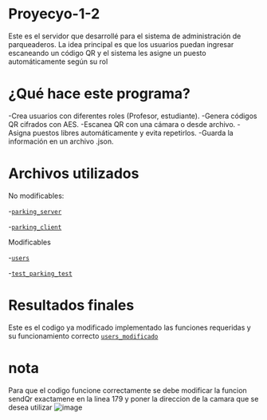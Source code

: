 # Proyecyo-1-2
Este es el servidor que desarrollé para el sistema de administración de parqueaderos. La idea principal es que los usuarios puedan ingresar escaneando un código QR y el sistema les asigne un puesto automáticamente según su rol
# ¿Qué hace este programa?
-Crea usuarios con diferentes roles (Profesor, estudiante).
-Genera códigos QR cifrados con AES.
-Escanea QR con una cámara o desde archivo.
-Asigna puestos libres automáticamente y evita repetirlos.
-Guarda la información en un archivo .json.
# Archivos utilizados
No modificables:

-[`parking_server`](https://github.com/parrado/entrega1-proyecto-1-2025/blob/main/parking_server.py)

-[`parking_client`](https://github.com/parrado/entrega1-proyecto-1-2025/blob/main/parking_client.py)

Modificables

-[`users`](https://github.com/parrado/entrega1-proyecto-1-2025/blob/main/users.pys)

-[`test_parking_test`](https://github.com/parrado/entrega1-proyecto-1-2025/blob/main/test_parking_client.py)

# Resultados finales 

Este es el codigo ya modificado implementado las funciones requeridas y su funcionamiento correcto 
[`users_modificado`](https://github.com/braVM11504/Proyecyo-1-2/blob/main/users.py)

# nota 
Para que el codigo funcione correctamente se debe modificar la funcion sendQr exactamene en la linea 179 y poner la direccion de la camara que se desea utilizar 
![image](https://github.com/user-attachments/assets/83bf5f75-717e-482c-bafa-02a919cd1691)

